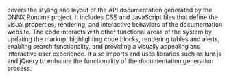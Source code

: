 covers the styling and layout of the API documentation generated by the ONNX Runtime project. It includes CSS and JavaScript files that define the visual properties, rendering, and interactive behaviors of the documentation website. The code interacts with other functional areas of the system by updating the markup, highlighting code blocks, rendering tables and alerts, enabling search functionality, and providing a visually appealing and interactive user experience. It also imports and uses libraries such as lunr.js and jQuery to enhance the functionality of the documentation generation process.